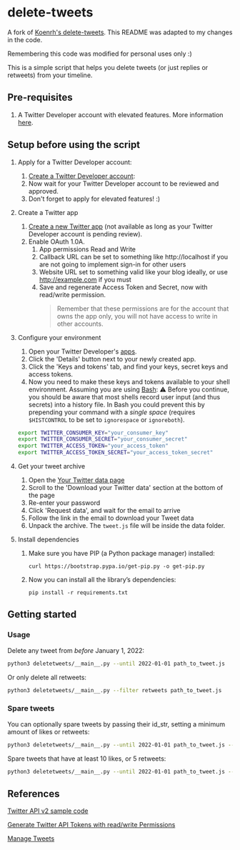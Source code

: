 # delete-tweets

A fork of [Koenrh's delete-tweets](https://github.com/koenrh/delete-tweets). This README was adapted to my changes in the code. 

Remembering this code was modified for personal uses only :) 

This is a simple script that helps you delete tweets (or just replies or retweets) from your timeline. 

## Pre-requisites

1. A Twitter Developer account with elevated features. More information [here](https://developer.twitter.com/en/portal/products/elevated).

## Setup before using the script

1. Apply for a Twitter Developer account: 
    1. [Create a Twitter Developer account](https://developer.twitter.com/en/apply):
    2. Now wait for your Twitter Developer account to be reviewed and approved.
    3. Don't forget to apply for elevated features! :) 
2. Create a Twitter app
    1. [Create a new Twitter app](https://developer.twitter.com/en/apps/create) (not available as long as your Twitter Developer account is pending review).
    2. Enable OAuth 1.0A. 
        1. App permissions Read and Write
        2. Callback URL can be set to something like http://localhost if you are not going to implement sign-in for other users
        3. Website URL set to something valid like your blog ideally, or use http://example.com if you must
        4. Save and regenerate Access Token and Secret, now with read/write permission.
            > Remember that these permissions are for the account that owns the app only, you will not have access to write in other accounts. 
3. Configure your environment
    1. Open your Twitter Developer's [apps](https://developer.twitter.com/en/apps).
    2. Click the 'Details' button next to your newly created app.
    3. Click the 'Keys and tokens' tab, and find your keys, secret keys and access tokens.
    4. Now you need to make these keys and tokens available to your shell environment. Assuming you are using [Bash](https://en.wikipedia.org/wiki/Bash_(Unix_shell)):
      :warning: Before you continue, you should be aware that most shells record user
      input (and thus secrets) into a history file. In Bash you could prevent this by
      prepending your command with a _single space_ (requires `$HISTCONTROL` to be set
      to `ignorespace` or `ignoreboth`).

      ```bash
      export TWITTER_CONSUMER_KEY="your_consumer_key"
      export TWITTER_CONSUMER_SECRET="your_consumer_secret"
      export TWITTER_ACCESS_TOKEN="your_access_token"
      export TWITTER_ACCESS_TOKEN_SECRET="your_access_token_secret"
      ```
4. Get your tweet archive
    1. Open the [Your Twitter data page](https://twitter.com/settings/your_twitter_data)
    2. Scroll to the 'Download your Twitter data' section at the bottom of the page
    3. Re-enter your password
    4. Click 'Request data', and wait for the email to arrive
    5. Follow the link in the email to download your Tweet data
    6. Unpack the archive. The `tweet.js` file will be inside the data folder.
5. Install dependencies
    1. Make sure you have PIP (a Python package manager) installed:

        ```curl https://bootstrap.pypa.io/get-pip.py -o get-pip.py```

    2. Now you can install all the library’s dependencies:

        ```pip install -r requirements.txt```

## Getting started

### Usage

Delete any tweet from _before_ January 1, 2022:

```bash
python3 deletetweets/__main__.py --until 2022-01-01 path_to_tweet.js
```

Or only delete all retweets:

```bash
python3 deletetweets/__main__.py --filter retweets path_to_tweet.js
```

### Spare tweets

You can optionally spare tweets by passing their id_str, setting a minimum amount of likes or retweets:

```bash
python3 deletetweets/__main__.py --until 2022-01-01 path_to_tweet.js --spare-ids 21235434 23498723 23498723
```

Spare tweets that have at least 10 likes, or 5 retweets:

```bash
python3 deletetweets/__main__.py --until 2022-01-01 path_to_tweet.js --spare-min-likes 10 --spare-min-retweets 5
```


## References 

[Twitter API v2 sample code](https://github.com/twitterdev/Twitter-API-v2-sample-code)

[Generate Twitter API Tokens with read/write Permissions](https://stackoverflow.com/questions/71439161/how-to-generate-twitter-api-access-token-and-secret-with-read-write-permission/71439483#71439483)

[Manage Tweets](https://developer.twitter.com/en/docs/twitter-api/tweets/manage-tweets/introduction)